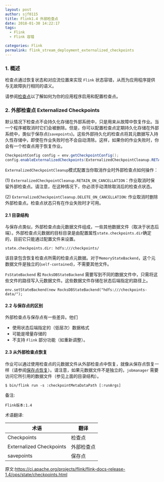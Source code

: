 ```yaml
---
layout: post
author: sjf0115
title: Flink1.4 外部检查点
date: 2018-01-30 14:22:17
tags:
  - Flink
  - Flink 容错

categories: Flink
permalink: flink_stream_deployment_externalized_checkpoints
---
```


### 1. 概述

检查点通过恢复状态和对应流位置来实现 `Flink` 状态容错，从而为应用程序提供与无故障执行相同的语义。

请参阅[检查点](https://ci.apache.org/projects/flink/flink-docs-release-1.4/dev/stream/state/checkpointing.html)以了解如何为你的应用程序启用和配置检查点。

### 2. 外部检查点 Externalized Checkpoints

默认情况下检查点不会持久化存储在外部系统中，只是用来从故障中恢复作业。当一个程序被取消时它们会被删除。但是，你可以配置检查点定期持久化存储在外部系统中，类似于保存点(`savepoints`)。这些外部持久化的检查点将其元数据写入持久性存储中，即使在作业失败时也不会自动清除。这样，如果你的作业失败时，你会有一个检查点用于恢复作业。

```java
CheckpointConfig config = env.getCheckpointConfig();
config.enableExternalizedCheckpoints(ExternalizedCheckpointCleanup.RETAIN_ON_CANCELLATION);
```
`ExternalizedCheckpointCleanup`模式配置当你取消作业时外部检查点如何操作：

(1) `ExternalizedCheckpointCleanup.RETAIN_ON_CANCELLATION`：作业取消时保留外部检查点。请注意，在这种情况下，你必须手动清除取消后的检查点状态。

(2) `ExternalizedCheckpointCleanup.DELETE_ON_CANCELLATION`: 作业取消时删除外部检查点。检查点状态只有在作业失败时才可用。

#### 2.1 目录结构

与保存点类似，外部检查点由元数据文件组成，一些其他数据文件（取决于状态后端）。外部检查点元数据的目标目录是由配置属性`state.checkpoints.dir`确定的，目前它只能通过配置文件来设置。

```
state.checkpoints.dir: hdfs:///checkpoints/
```

该目录包含恢复检查点所需的检查点元数据。对于`MemoryStateBackend`，这个元数据文件是独立的(`self-contained`)，不需要其他文件。

`FsStateBackend` 和 `RocksDBStateBackend` 需要写到不同的数据文件中，只需将这些文件的路径写入元数据文件。这些数据文件存储在状态后端指定的路径上。

```
env.setStateBackend(new RocksDBStateBackend("hdfs:///checkpoints-data/");
```

#### 2.2 与保存点的区别

外部检查点与保存点有一些差异。他们
- 使用状态后端指定的（低层次）数据格式
- 可能是增量存储的
- 不支持 `Flink` 部分功能（如重新调整）。

#### 2.3 从外部检查点恢复

作业可以通过使用检查点的元数据文件从外部检查点中恢复，就像从保存点恢复一样（请参阅[保存点恢复](https://ci.apache.org/projects/flink/flink-docs-release-1.4/ops/cli.html#restore-a-savepoint)）。请注意，如果元数据文件不是独立的，`jobmanager` 需要访问它所引用的数据文件（参见上面的目录结构）。

```
$ bin/flink run -s :checkpointMetaDataPath [:runArgs]
```


备注:
```
Flink版本:1.4
```

术语翻译:

术语|翻译
---|---
Checkpoints|检查点
Externalized Checkpoints|外部检查点
savepoints|保存点

原文:https://ci.apache.org/projects/flink/flink-docs-release-1.4/ops/state/checkpoints.html
